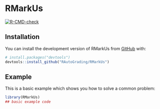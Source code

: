 
<!-- README.md is generated from README.Rmd. Please edit that file -->

# RMarkUs

<!-- badges: start -->

[![R-CMD-check](https://github.com/siqi-zheng/RMarkUs/actions/workflows/check-release.yaml/badge.svg)](https://github.com/siqi-zheng/RMarkUs/actions/workflows/check-release.yaml)
<!-- badges: end -->

## Installation

You can install the development version of RMarkUs from
[GitHub](https://github.com/) with:

``` r
# install.packages("devtools")
devtools::install_github("RAutoGrading/RMarkUs")
```

## Example

This is a basic example which shows you how to solve a common problem:

``` r
library(RMarkUs)
## basic example code
```
